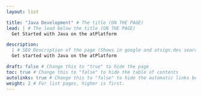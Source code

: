 ```yaml
---
layout: list

title: "Java Development" # The title (ON THE PAGE)
lead: | # The lead below the title (ON THE PAGE)
  Get Started with Java on the atPlatform

description:
  | # SEO Description of the page (Shows in google and atsign.dev search)
  Get started with Java on the atPlatform

draft: false # Change this to "true" to hide the page
toc: true # Change this to "false" to hide the table of contents
autolinks: true # Change this to "false" to hide the automatic links below your content
weight: 2 # For list pages, higher is first.
---
```

